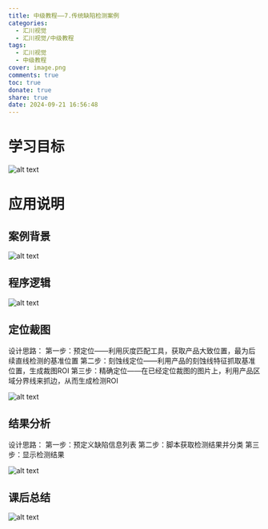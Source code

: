 ```yaml
---
title: 中级教程——7.传统缺陷检测案例
categories:
  - 汇川视觉
  - 汇川视觉/中级教程
tags:
  - 汇川视觉
  - 中级教程
cover: image.png
comments: true
toc: true
donate: true
share: true
date: 2024-09-21 16:56:48
---
```


# 学习目标

![alt text](image.png)

# 应用说明

## 案例背景

![alt text](image-1.png)

## 程序逻辑

![alt text](image-2.png) 

## 定位裁图

设计思路：
第一步：预定位——利用灰度匹配工具，获取产品大致位置，最为后续直线检测的基准位置
第二步：刻蚀线定位——利用产品的刻蚀线特征抓取基准位置，生成裁图ROI
第三步：精确定位——在已经定位裁图的图片上，利用产品区域分界线来抓边，从而生成检测ROI

![alt text](image-3.png)

## 结果分析

设计思路：
第一步：预定义缺陷信息列表
第二步：脚本获取检测结果并分类
第三步：显示检测结果

![alt text](image-4.png)

## 课后总结

![alt text](image-5.png)

